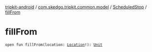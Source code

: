 [tripkit-android](../../index.md) / [com.skedgo.tripkit.common.model](../index.md) / [ScheduledStop](index.md) / [fillFrom](./fill-from.md)

# fillFrom

`open fun fillFrom(location: `[`Location`](../-location/index.md)`!): `[`Unit`](https://kotlinlang.org/api/latest/jvm/stdlib/kotlin/-unit/index.html)